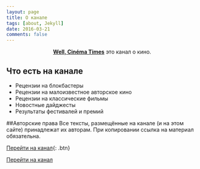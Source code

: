 ```yaml
---
layout: page
title: О канале
tags: [about, Jekyll]
date: 2016-03-21
comments: false
---
```

    
<center><a href="https://t.me/Anonhownow"><b>Well, Cinéma Times</b></a> это канал о кино.</center>

## Что есть на канале
* Рецензии на блокбастеры
* Рецензии на малоизвестное авторское кино
* Рецензии на классические фильмы
* Новостные дайджесты
* Результаты фестивалей и премий

##Авторские права
Все тексты, размещённые на канале (и на этом сайте) принадлежат их авторам. При копировании ссылка на материал обязательна.
      
[Перейти на канал](https://t.me/Anonhownow){: .btn}
<div markdown="0"><a href="https://t.me/Anonhownow" class="btn btn-info">Перейти на канал</a></div>
